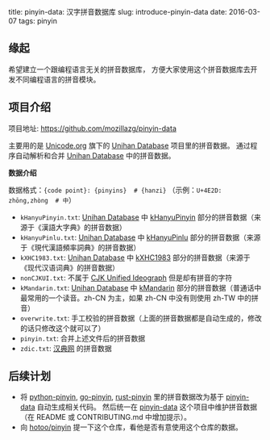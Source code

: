 title: pinyin-data: 汉字拼音数据库
slug: introduce-pinyin-data
date: 2016-03-07
tags: pinyin

## 缘起

<!-- 因为我维护了三个拼音相关的仓库（
[python-pinyin][1]
[go-pinyin][2]
[rust-pinyin][3]
），每次修改拼音数据的时候都需要手动修改不同编程语言版本的
拼音库，感觉这样不是很方便。

同时也  -->

希望建立一个跟编程语言无关的拼音数据库，
方便大家使用这个拼音数据库去开发不同编程语言的拼音模块。


## 项目介绍

项目地址: <https://github.com/mozillazg/pinyin-data>

主要用的是 [Unicode.org](http://unicode.org/) 旗下的 [Unihan Database](http://www.unicode.org/charts/unihan.html) 项目里的拼音数据。
通过程序自动解析和合并 [Unihan Database](http://www.unicode.org/charts/unihan.html) 中的拼音数据。

**数据介绍**

数据格式：`{code point}: {pinyins}  # {hanzi}` （示例：`U+4E2D: zhōng,zhòng  # 中`）

* `kHanyuPinyin.txt`: [Unihan Database](http://www.unicode.org/charts/unihan.html) 中 [kHanyuPinyin](http://www.unicode.org/reports/tr38/#kHanyuPinyin) 部分的拼音数据（来源于《漢語大字典》的拼音数据）
* `kHanyuPinlu.txt`: [Unihan Database](http://www.unicode.org/charts/unihan.html) 中 [kHanyuPinlu](http://www.unicode.org/reports/tr38/#kHanyuPinlu) 部分的拼音数据（来源于《現代漢語頻率詞典》的拼音数据）
* `kXHC1983.txt`: [Unihan Database](http://www.unicode.org/charts/unihan.html) 中 [kXHC1983](http://www.unicode.org/reports/tr38/#kXHC1983) 部分的拼音数据（来源于《现代汉语词典》的拼音数据）
* `nonCJKUI.txt`: 不属于 [CJK Unified Ideograph](https://en.wikipedia.org/wiki/CJK_Unified_Ideographs) 但是却有拼音的字符
* `kMandarin.txt`: [Unihan Database](http://www.unicode.org/charts/unihan.html) 中 [kMandarin](http://www.unicode.org/reports/tr38/#kMandarin) 部分的拼音数据（普通话中最常用的一个读音。zh-CN 为主，如果 zh-CN 中没有则使用 zh-TW 中的拼音）
* `overwrite.txt`: 手工校验的拼音数据（上面的拼音数据都是自动生成的，修改的话只修改这个就可以了）
* `pinyin.txt`: 合并上述文件后的拼音数据
* `zdic.txt`: [汉典网](http://zdic.net) 的拼音数据

## 后续计划

* 将 [python-pinyin][1], [go-pinyin][2], [rust-pinyin][3] 里的拼音数据改为基于 [pinyin-data][4] 自动生成相关代码。
  然后统一在 [pinyin-data][3] 这个项目中维护拼音数据（在 README 或 CONTRIBUTING.md 中增加提示）。
* 向 [hotoo/pinyin](https://github.com/hotoo/pinyin) 提一下这个仓库，看他是否有意使用这个仓库的数据。

[1]: https://github.com/mozillazg/python-pinyin
[2]: https://github.com/mozillazg/go-pinyin
[3]: https://github.com/mozillazg/rust-pinyin
[4]: https://github.com/mozillazg/pinyin-data
